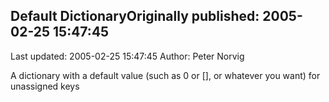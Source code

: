 ## Default DictionaryOriginally published: 2005-02-25 15:47:45 
Last updated: 2005-02-25 15:47:45 
Author: Peter Norvig 
 
A dictionary with a default value (such as 0 or [], or whatever you want) for unassigned keys